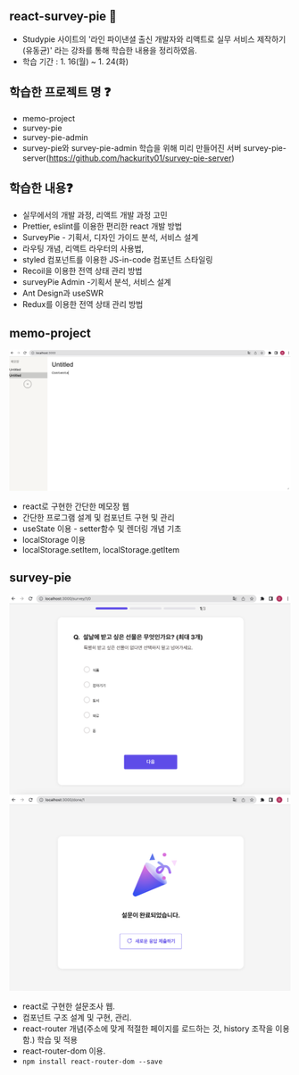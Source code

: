 ## react-survey-pie 🙌 
- Studypie 사이트의 '라인 파이낸셜 출신 개발자와 리액트로 실무 서비스 제작하기(유동균)' 라는 강좌를 통해 학습한 내용을 정리하였음.
- 학습 기간 : 1. 16(월) ~ 1. 24(화)

## 학습한 프로젝트 명 ❓
- memo-project
- survey-pie
- survey-pie-admin
- survey-pie와 survey-pie-admin 학습을 위해 미리 만들어진 서버 survey-pie-server(https://github.com/hackurity01/survey-pie-server)

## 학습한 내용❓
- 실무에서의 개발 과정, 리액트 개발 과정 고민
- Prettier, eslint를 이용한 편리한 react 개발 방법
- SurveyPie - 기획서, 디자인 가이드 분석, 서비스 설계
- 라우팅 개념, 리액트 라우터의 사용법,
- styled 컴포넌트를 이용한 JS-in-code 컴포넌트 스타일링
- Recoil을 이용한 전역 상태 관리 방법
- surveyPie Admin -기획서 분석, 서비스 설계
- Ant Design과 useSWR
- Redux를 이용한 전역 상태 관리 방법

## memo-project
![memo-project](/assets/memo-project.png)
- react로 구현한 간단한 메모장 웹
- 간단한 프로그램 설계 및 컴포넌트 구현 및 관리
- useState 이용 - setter함수 및 렌더링 개념 기초
- localStorage 이용
- localStorage.setItem, localStorage.getItem

## survey-pie
![survey-pie_1](/assets/survey-pie_1.png)
![survey-pie_2](/assets/survey-pie_2.png)
- react로 구현한 설문조사 웹.
- 컴포넌트 구조 설계 및 구현, 관리.
- react-router 개념(주소에 맞게 적절한 페이지를 로드하는 것, history 조작을 이용함.) 학습 및 적용
- react-router-dom 이용.
- `npm install react-router-dom --save` 

